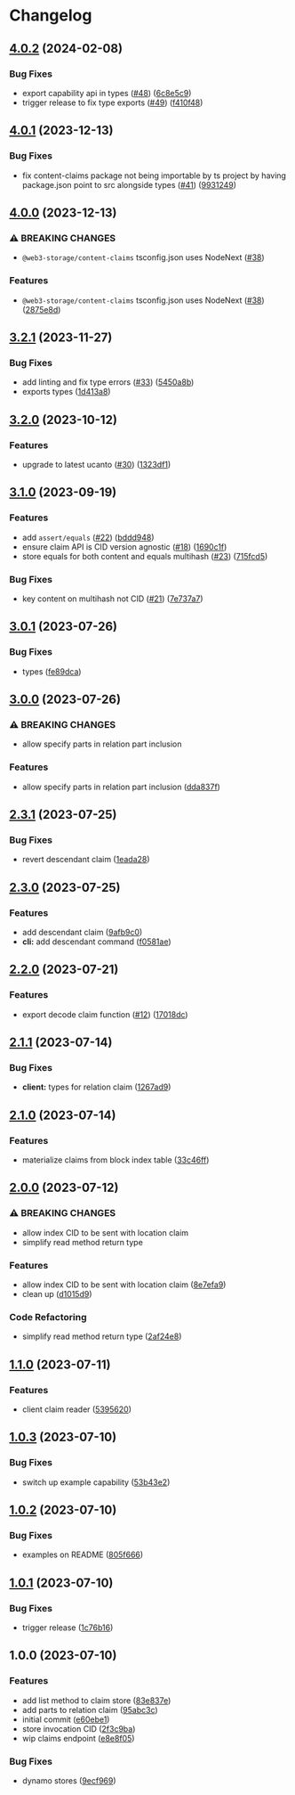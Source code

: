 # Changelog

## [4.0.2](https://github.com/web3-storage/content-claims/compare/content-claims-v4.0.1...content-claims-v4.0.2) (2024-02-08)


### Bug Fixes

* export capability api in types ([#48](https://github.com/web3-storage/content-claims/issues/48)) ([6c8e5c9](https://github.com/web3-storage/content-claims/commit/6c8e5c915b0075b2bd19bb0839fb20e11850644b))
* trigger release to fix type exports ([#49](https://github.com/web3-storage/content-claims/issues/49)) ([f410f48](https://github.com/web3-storage/content-claims/commit/f410f486c29b2b4d51fa3b4675cc10c2956f6a2a))

## [4.0.1](https://github.com/web3-storage/content-claims/compare/content-claims-v4.0.0...content-claims-v4.0.1) (2023-12-13)


### Bug Fixes

* fix content-claims package not being importable by ts project by having package.json point to src alongside types ([#41](https://github.com/web3-storage/content-claims/issues/41)) ([9931249](https://github.com/web3-storage/content-claims/commit/9931249030e5c1a2b1616c2ba35a567a64667dee))

## [4.0.0](https://github.com/web3-storage/content-claims/compare/content-claims-v3.2.1...content-claims-v4.0.0) (2023-12-13)


### ⚠ BREAKING CHANGES

* `@web3-storage/content-claims` tsconfig.json uses NodeNext ([#38](https://github.com/web3-storage/content-claims/issues/38))

### Features

* `@web3-storage/content-claims` tsconfig.json uses NodeNext ([#38](https://github.com/web3-storage/content-claims/issues/38)) ([2875e8d](https://github.com/web3-storage/content-claims/commit/2875e8d99d762188019c3e99ce6163e7302b3201))

## [3.2.1](https://github.com/web3-storage/content-claims/compare/content-claims-v3.2.0...content-claims-v3.2.1) (2023-11-27)


### Bug Fixes

* add linting and fix type errors ([#33](https://github.com/web3-storage/content-claims/issues/33)) ([5450a8b](https://github.com/web3-storage/content-claims/commit/5450a8bc207fb75b73a25ceed8d5091d0f95be65))
* exports types ([1d413a8](https://github.com/web3-storage/content-claims/commit/1d413a87429c6b6bc589d52996430a94b61c9e76))

## [3.2.0](https://github.com/web3-storage/content-claims/compare/content-claims-v3.1.0...content-claims-v3.2.0) (2023-10-12)


### Features

* upgrade to latest ucanto ([#30](https://github.com/web3-storage/content-claims/issues/30)) ([1323df1](https://github.com/web3-storage/content-claims/commit/1323df1a3c034805c2d08733be7349991971c68e))

## [3.1.0](https://github.com/web3-storage/content-claims/compare/content-claims-v3.0.1...content-claims-v3.1.0) (2023-09-19)


### Features

* add `assert/equals` ([#22](https://github.com/web3-storage/content-claims/issues/22)) ([bddd948](https://github.com/web3-storage/content-claims/commit/bddd948db5e1628d20b4d31796690b40b654a720))
* ensure claim API is CID version agnostic ([#18](https://github.com/web3-storage/content-claims/issues/18)) ([1690c1f](https://github.com/web3-storage/content-claims/commit/1690c1f2bbd6d85a289fcb0ae6a8b524c9022160))
* store equals for both content and equals multihash ([#23](https://github.com/web3-storage/content-claims/issues/23)) ([715fcd5](https://github.com/web3-storage/content-claims/commit/715fcd5ddb219e77f8573df889f46183c55ce400))


### Bug Fixes

* key content on multihash not CID ([#21](https://github.com/web3-storage/content-claims/issues/21)) ([7e737a7](https://github.com/web3-storage/content-claims/commit/7e737a7325bd295db186cc0eaacd7026fbb65986))

## [3.0.1](https://github.com/web3-storage/content-claims/compare/content-claims-v3.0.0...content-claims-v3.0.1) (2023-07-26)


### Bug Fixes

* types ([fe89dca](https://github.com/web3-storage/content-claims/commit/fe89dcaa59680fdcaaa3523c93a47c483c0065a5))

## [3.0.0](https://github.com/web3-storage/content-claims/compare/content-claims-v2.3.1...content-claims-v3.0.0) (2023-07-26)


### ⚠ BREAKING CHANGES

* allow specify parts in relation part inclusion

### Features

* allow specify parts in relation part inclusion ([dda837f](https://github.com/web3-storage/content-claims/commit/dda837f7177fc66ec2ab0acd126900f442e4637a))

## [2.3.1](https://github.com/web3-storage/content-claims/compare/content-claims-v2.3.0...content-claims-v2.3.1) (2023-07-25)


### Bug Fixes

* revert descendant claim ([1eada28](https://github.com/web3-storage/content-claims/commit/1eada2857b088e6aec81f9ecd5d5a9630597cbd6))

## [2.3.0](https://github.com/web3-storage/content-claims/compare/content-claims-v2.2.0...content-claims-v2.3.0) (2023-07-25)


### Features

* add descendant claim ([9afb9c0](https://github.com/web3-storage/content-claims/commit/9afb9c097d490c0e6ce4e9364a7b6f85343d89d7))
* **cli:** add descendant command ([f0581ae](https://github.com/web3-storage/content-claims/commit/f0581ae33e5a5aa7c6c88383be8b952e7155907e))

## [2.2.0](https://github.com/web3-storage/content-claims/compare/content-claims-v2.1.1...content-claims-v2.2.0) (2023-07-21)


### Features

* export decode claim function ([#12](https://github.com/web3-storage/content-claims/issues/12)) ([17018dc](https://github.com/web3-storage/content-claims/commit/17018dc9de8b14937fff9e5e4cf47bc5c0d55cb7))

## [2.1.1](https://github.com/web3-storage/content-claims/compare/content-claims-v2.1.0...content-claims-v2.1.1) (2023-07-14)


### Bug Fixes

* **client:** types for relation claim ([1267ad9](https://github.com/web3-storage/content-claims/commit/1267ad920c410745b540a05f765556b509b4194a))

## [2.1.0](https://github.com/web3-storage/content-claims/compare/content-claims-v2.0.0...content-claims-v2.1.0) (2023-07-14)


### Features

* materialize claims from block index table ([33c46ff](https://github.com/web3-storage/content-claims/commit/33c46ff241f57b3259b1b0aac62a26c788d3faac))

## [2.0.0](https://github.com/web3-storage/content-claims/compare/content-claims-v1.1.0...content-claims-v2.0.0) (2023-07-12)


### ⚠ BREAKING CHANGES

* allow index CID to be sent with location claim
* simplify read method return type

### Features

* allow index CID to be sent with location claim ([8e7efa9](https://github.com/web3-storage/content-claims/commit/8e7efa9fbd5e0842680f08b55faf9d3c7d7cab6f))
* clean up ([d1015d9](https://github.com/web3-storage/content-claims/commit/d1015d9b2960f750f0eb2b3a8a2d94b6870d4f3f))


### Code Refactoring

* simplify read method return type ([2af24e8](https://github.com/web3-storage/content-claims/commit/2af24e8efa72647c49702da020b6f7e3cd896b6d))

## [1.1.0](https://github.com/web3-storage/content-claims/compare/content-claims-v1.0.3...content-claims-v1.1.0) (2023-07-11)


### Features

* client claim reader ([5395620](https://github.com/web3-storage/content-claims/commit/5395620926a7c6da325a3b617d0fd9d8bba09bac))

## [1.0.3](https://github.com/web3-storage/content-claims/compare/content-claims-v1.0.2...content-claims-v1.0.3) (2023-07-10)


### Bug Fixes

* switch up example capability ([53b43e2](https://github.com/web3-storage/content-claims/commit/53b43e25374c75669a12facfd3ec312262e4d600))

## [1.0.2](https://github.com/web3-storage/content-claims/compare/content-claims-v1.0.1...content-claims-v1.0.2) (2023-07-10)


### Bug Fixes

* examples on README ([805f666](https://github.com/web3-storage/content-claims/commit/805f66694e539dd750f0429da4069cd789903939))

## [1.0.1](https://github.com/web3-storage/content-claims/compare/content-claims-v1.0.0...content-claims-v1.0.1) (2023-07-10)


### Bug Fixes

* trigger release ([1c76b16](https://github.com/web3-storage/content-claims/commit/1c76b16aeb4d48e43f7543eff2dabbe166442229))

## 1.0.0 (2023-07-10)


### Features

* add list method to claim store ([83e837e](https://github.com/web3-storage/content-claims/commit/83e837e5628e644a7e638d90940947f5b3cd76af))
* add parts to relation claim ([95abc3c](https://github.com/web3-storage/content-claims/commit/95abc3c243d37a653b98bf1915b32361466c4889))
* initial commit ([e60ebe1](https://github.com/web3-storage/content-claims/commit/e60ebe1b00b11529bf726521a850cc43b7e0c478))
* store invocation CID ([2f3c9ba](https://github.com/web3-storage/content-claims/commit/2f3c9ba9b0f7fb1f969620353f23c09c43c23348))
* wip claims endpoint ([e8e8f05](https://github.com/web3-storage/content-claims/commit/e8e8f05a0d659c8d541de5f464eded91d18a4245))


### Bug Fixes

* dynamo stores ([9ecf969](https://github.com/web3-storage/content-claims/commit/9ecf969fafc9b8384c49fcf377710062dbb547b0))
